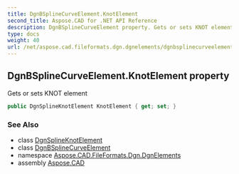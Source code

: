 ```yaml
---
title: DgnBSplineCurveElement.KnotElement
second_title: Aspose.CAD for .NET API Reference
description: DgnBSplineCurveElement property. Gets or sets KNOT element
type: docs
weight: 40
url: /net/aspose.cad.fileformats.dgn.dgnelements/dgnbsplinecurveelement/knotelement/
---
```

## DgnBSplineCurveElement.KnotElement property

Gets or sets KNOT element

```csharp
public DgnSplineKnotElement KnotElement { get; set; }
```

### See Also

* class [DgnSplineKnotElement](../../dgnsplineknotelement/)
* class [DgnBSplineCurveElement](../)
* namespace [Aspose.CAD.FileFormats.Dgn.DgnElements](../../dgnbsplinecurveelement/)
* assembly [Aspose.CAD](../../../)


